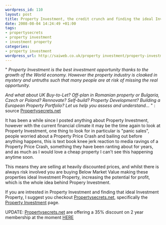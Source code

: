 ```yaml
--- 
wordpress_id: 110
layout: post
title: Property Investment, the credit crunch and finding the ideal Investment Property
date: 2008-08-04 14:24:49 +01:00
tags: 
- propertysecrets
- property investment
- investment property
categories: 
- property investment
wordpress_url: http://saiweb.co.uk/property investment/property-investment-the-credit-crunch-and-finding-the-ideal-investment-property
---
```

" <i>
Property Investment is the best investment opportunity thanks to the growth of the World economy.
However the property industry is cloaked in mystery and untruths such that many people are at risk of missing the real opportunity.

And what about UK Buy-to-Let? Off-plan in Romanian property or Bulgaria, Czech or Poland? Rennovate? Self-build? Property Development? Building a European Property Portfolio? Let us help you assess and understand... </i>" : source <a href="http://www.propertysecrets.net">Propertysecrets.net</a>

It has been a while since I posted anything about Property Investment, however with the current financial climate it may be the time again to look at Property Investment, one thing to look for in particular is "panic sales", people worried about a Property Price Crash and bailing out before anything happens, this is text book knee jerk reaction to media ravings of a Property Price Crash, something they have been ranting about for years, and as much as I would love a cheap property I can't see this happening anytime soon.

This means they are selling at heavily discounted prices, and whilst there is always risk involved you are buying Below Market Value making these properties ideal Investment Property, increasing the potential for profit, which is the whole idea behind Propery Investment.

If you are intrested in Property Investment and finding that ideal Investment Property, I suggest you checkout <a href="http://www.propertysecrets.net/">Propertysecrets.net</a>, specifically the <a href="http://www.propertysecrets.net/tag_browser/property_investment.html">Property Investment</a> page.

UPDATE: <a href="http://www.Propertysecrets.net">Propertysecrets.net</a> are offering a 35% discount on 2 year membership at the moment <a href="https://www.propertysecrets.net/0979/sales_form.html">HERE</a>
